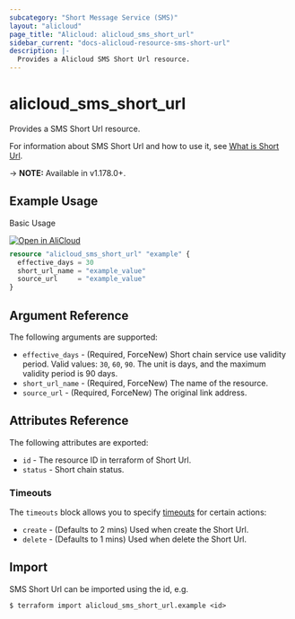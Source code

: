 ```yaml
---
subcategory: "Short Message Service (SMS)"
layout: "alicloud"
page_title: "Alicloud: alicloud_sms_short_url"
sidebar_current: "docs-alicloud-resource-sms-short-url"
description: |-
  Provides a Alicloud SMS Short Url resource.
---
```


# alicloud\_sms\_short\_url

Provides a SMS Short Url resource.

For information about SMS Short Url and how to use it, see [What is Short Url](https://next.api.alibabacloud.com/api/Dysmsapi/2017-05-25/AddShortUrl).

-> **NOTE:** Available in v1.178.0+.

## Example Usage

Basic Usage

<div style="display: block;margin-bottom: 40px;"><div class="oics-button" style="float: right;position: absolute;margin-bottom: 10px;">
  <a href="https://api.aliyun.com/terraform?resource=alicloud_sms_short_url&exampleId=fc3f9e23-7e93-5f5c-0732-78dbe89fa072bccdfb79&activeTab=example&spm=docs.r.sms_short_url.0.fc3f9e237e&intl_lang=EN_US" target="_blank">
    <img alt="Open in AliCloud" src="https://img.alicdn.com/imgextra/i1/O1CN01hjjqXv1uYUlY56FyX_!!6000000006049-55-tps-254-36.svg" style="max-height: 44px; max-width: 100%;">
  </a>
</div></div>

```terraform
resource "alicloud_sms_short_url" "example" {
  effective_days = 30
  short_url_name = "example_value"
  source_url     = "example_value"
}
```

## Argument Reference

The following arguments are supported:

* `effective_days` - (Required, ForceNew) Short chain service use validity period. Valid values: `30`, `60`, `90`. The unit is days, and the maximum validity period is 90 days.
* `short_url_name` - (Required, ForceNew) The name of the resource.
* `source_url` - (Required, ForceNew) The original link address.

## Attributes Reference

The following attributes are exported:

* `id` - The resource ID in terraform of Short Url.
* `status` - Short chain status.

### Timeouts

The `timeouts` block allows you to specify [timeouts](https://www.terraform.io/docs/configuration-0-11/resources.html#timeouts) for certain actions:

* `create` - (Defaults to 2 mins) Used when create the Short Url.
* `delete` - (Defaults to 1 mins) Used when delete the Short Url.

## Import

SMS Short Url can be imported using the id, e.g.

```shell
$ terraform import alicloud_sms_short_url.example <id>
```